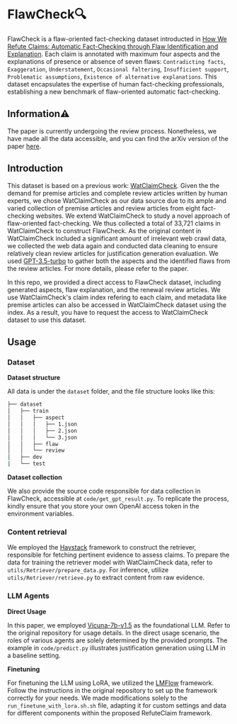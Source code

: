 # FlawCheck🔍
FlawCheck is a flaw-oriented fact-checking dataset introducted in [How We Refute Claims: Automatic Fact-Checking through Flaw Identification and Explanation](https://arxiv.org/abs/2401.15312).
Each claim is annotated with maximum four aspects and the explanations of presence or absence of seven flaws: ``Contradicting facts``, ``Exaggeration``, ``Understatement``, ``Occasional faltering``, ``Insufficient support``, ``Problematic assumptions``, ``Existence of alternative explanations``.
This dataset encapsulates the expertise of human fact-checking professionals, establishing a new benchmark of flaw-oriented automatic fact-checking. 

## Information⚠️
The paper is currently undergoing the review process. 
Nonetheless, we have made all the data accessible, and you can find the arXiv version of the paper [here]().

## Introduction
This dataset is based on a previous work: [WatClaimCheck](https://github.com/nxii/WatClaimCheck).
Given the the demand for premise articles and complete review articles written by human experts, we chose WatClaimCheck as our data source due to its ample and varied collection of premise articles and review articles from eight fact-checking websites. 
We extend WatClaimCheck to study a novel approach of flaw-oriented fact-checking.
We thus collected a total of 33,721 claims in WatClaimCheck to construct FlawCheck.
As the original content in WatClaimCheck included a significant amount of irrelevant web crawl data, we collected the web data again and conducted data cleaning to ensure relatively clean review articles for justification generation evaluation.
We used [GPT-3.5-turbo](https://platform.openai.com/docs/models/gpt-3-5) to gather both the aspects and the identified flaws from the review articles.
For more details, please refer to the paper.

In this repo, we provided a direct access to FlawCheck dataset, including generated aspects, flaw explanation, and the renewal review articles.
We use WatClaimCheck's claim index refering to each claim, and metadata like premise articles can also be accessed in WatClaimCheck dataset using the index.
As a result, you have to request the access to WatClaimCheck dataset to use this dataset.

## Usage

### Dataset

**Dataset structure** 

All data is under the ``dataset`` folder, and the file structure looks like this:
```bash
├── dataset
│   ├── train
│   │   ├── aspect
│   │   │   ├── 1.json
│   │   │   ├── 2.json
│   │   │   └── 3.json
│   │   ├── flaw
│   │   └── review
│   ├── dev
|   └── test
```

**Dataset collection** 

We also provide the source code responsible for data collection in FlawCheck, accessible at ``code/get_gpt_result.py``. 
To replicate the process, kindly ensure that you store your own OpenAI access token in the environment variables.

### Content retrieval

We employed the [Haystack](https://haystack.deepset.ai/) framework to construct the retriever, responsible for fetching pertinent evidence to assess claims. 
To prepare the data for training the retriever model with WatClaimCheck data, refer to ``utils/Retriever/prepare_data.py``. 
For inference, utilize ``utils/Retriever/retrieve.py`` to extract content from raw evidence.

### LLM Agents

**Direct Usage**

In this paper, we employed [Vicuna-7b-v1.5](https://github.com/lm-sys/FastChat) as the foundational LLM. 
Refer to the original repository for usage details. 
In the direct usage scenario, the roles of various agents are solely determined by the provided prompts.
The example in ``code/predict.py`` illustrates justification generation using LLM in a baseline setting.

**Finetuning**

For finetuning the LLM using LoRA, we utilized the [LMFlow](https://github.com/OptimalScale/LMFlow) framework. 
Follow the instructions in the original repository to set up the framework correctly for your needs.
We made modifications solely to the ``run_finetune_with_lora.sh.sh`` file, adapting it for custom settings and data for different components within the proposed RefuteClaim framework.
